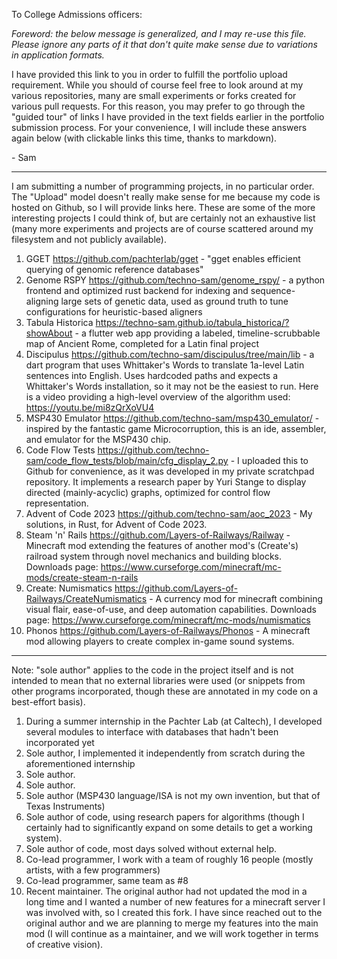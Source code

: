 To College Admissions officers:

_Foreword: the below message is generalized, and I may re-use this file. Please ignore
any parts of it that don't quite make sense due to variations in application formats._

I have provided this link to you in order to fulfill the portfolio upload requirement.
While you should of course feel free to look around at my various repositories, many
are small experiments or forks created for various pull requests. For this reason, you
may prefer to go through the "guided tour" of links I have provided in the text fields
earlier in the portfolio submission process. For your convenience, I will include these
answers again below (with clickable links this time, thanks to markdown).

\- Sam


---


I am submitting a number of programming projects, in no particular order. The "Upload" model doesn't really make sense for me because my code is hosted on Github, so I will provide links here.
These are some of the more interesting projects I could think of, but are certainly not an exhaustive list (many more experiments and projects are of course scattered around my filesystem and not publicly available).

1. GGET https://github.com/pachterlab/gget - "gget enables efficient querying of genomic reference databases"
2. Genome RSPY https://github.com/techno-sam/genome_rspy/ - a python frontend and optimized rust backend for indexing and sequence-aligning large sets of genetic data, used as ground truth to tune configurations for heuristic-based aligners
3. Tabula Historica https://techno-sam.github.io/tabula_historica/?showAbout - a flutter web app providing a labeled, timeline-scrubbable map of Ancient Rome, completed for a Latin final project
4. Discipulus https://github.com/techno-sam/discipulus/tree/main/lib - a dart program that uses Whittaker's Words to translate 1a-level Latin sentences into English. Uses hardcoded paths and expects a Whittaker's Words installation, so it may not be the easiest to run. Here is a video providing a high-level overview of the algorithm used: https://youtu.be/mi8zQrXoVU4
5. MSP430 Emulator https://github.com/techno-sam/msp430_emulator/ - inspired by the fantastic game Microcorruption, this is an ide, assembler, and emulator for the MSP430 chip.
6. Code Flow Tests https://github.com/techno-sam/code_flow_tests/blob/main/cfg_display_2.py - I uploaded this to Github for convenience, as it was developed in my private scratchpad repository. It implements a research paper by Yuri Stange to display directed (mainly-acyclic) graphs, optimized for control flow representation.
7. Advent of Code 2023 https://github.com/techno-sam/aoc_2023 - My solutions, in Rust, for Advent of Code 2023.
8. Steam 'n' Rails https://github.com/Layers-of-Railways/Railway - Minecraft mod extending the features of another mod's (Create's) railroad system through novel mechanics and building blocks. Downloads page: https://www.curseforge.com/minecraft/mc-mods/create-steam-n-rails
9. Create: Numismatics https://github.com/Layers-of-Railways/CreateNumismatics - A currency mod for minecraft combining visual flair, ease-of-use, and deep automation capabilities. Downloads page: https://www.curseforge.com/minecraft/mc-mods/numismatics
10. Phonos https://github.com/Layers-of-Railways/Phonos - A minecraft mod allowing players to create complex in-game sound systems.


---


Note: "sole author" applies to the code in the project itself and is not intended to mean that no external libraries were used (or snippets from other programs incorporated, though these are annotated in my code on a best-effort basis).

1. During a summer internship in the Pachter Lab (at Caltech), I developed several modules to interface with databases that hadn't been incorporated yet
2. Sole author, I implemented it independently from scratch during the aforementioned internship
3. Sole author.
4. Sole author.
5. Sole author (MSP430 language/ISA is not my own invention, but that of Texas Instruments)
6. Sole author of code, using research papers for algorithms (though I certainly had to significantly expand on some details to get a working system).
7. Sole author of code, most days solved without external help.
8. Co-lead programmer, I work with a team of roughly 16 people (mostly artists, with a few programmers)
9. Co-lead programmer, same team as #8
10. Recent maintainer. The original author had not updated the mod in a long time and I wanted a number of new features for a minecraft server I was involved with, so I created this fork. I have since reached out to the original author and we are planning to merge my features into the main mod (I will continue as a maintainer, and we will work together in terms of creative vision).
